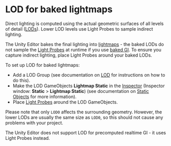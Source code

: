 # LOD for baked lightmaps

Direct lighting is computed using the actual geometric surfaces of all levels of detail ([LODs](LevelOfDetail)). Lower LOD levels use Light Probes to sample indirect lighting.

The Unity Editor bakes the final lighting into [lightmaps](LightingInUnity) - the baked LODs do not sample the [Light Probes](LightProbes) at runtime if you use [baked GI](LightingGiUvs). To ensure you capture indirect lighting, place Light Probes around your baked LODs.

To set up LOD for baked lightmaps:

* Add a LOD Group (see documentation on [LOD](LevelOfDetail) for instructions on how to do this).
* Make the LOD GameObjects __Lightmap Static__  in the [Inspector](UsingTheInspector) (Inspector window: __Static__ > __Lightmap Static__) (see documentation on [Static Objects](StaticObjects) for more information).
* Place [Light Probes](LightProbes) around the LOD GameObjects.

Please note that only `LOD0` affects the surrounding geometry. However, the lower LODs are usually the same size as `LOD0`, so this should not cause any problems with your project.

The Unity Editor does not support LOD for precomputed realtime GI - it uses Light Probes instead.